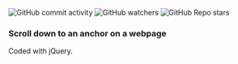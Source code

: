 ![GitHub commit activity](https://img.shields.io/github/commit-activity/m/heartshapedbox/scroll-down?color=5955E8&label=commits&logo=javascript&logoColor=yellow)
![GitHub watchers](https://img.shields.io/github/watchers/heartshapedbox/scroll-down?color=5955E8&logo=github)
![GitHub Repo stars](https://img.shields.io/github/stars/heartshapedbox/scroll-down?color=5955E8&logo=github)

### Scroll down to an anchor on a webpage
Coded with jQuery.
